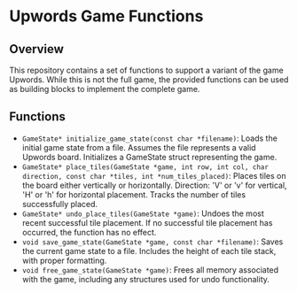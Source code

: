 # Upwords Game Functions

## Overview
This repository contains a set of functions to support a variant of the game Upwords. While this is not the full game, the provided functions can be used as building blocks to implement the complete game.

## Functions
- ```GameState* initialize_game_state(const char *filename)```: Loads the initial game state from a file.
Assumes the file represents a valid Upwords board.
Initializes a GameState struct representing the game.
- ```GameState* place_tiles(GameState *game, int row, int col, char direction, const char *tiles, int *num_tiles_placed)```: Places tiles on the board either vertically or horizontally.
Direction: 'V' or 'v' for vertical, 'H' or 'h' for horizontal placement.
Tracks the number of tiles successfully placed.
- ```GameState* undo_place_tiles(GameState *game)```: Undoes the most recent successful tile placement.
If no successful tile placement has occurred, the function has no effect.
- ```void save_game_state(GameState *game, const char *filename)```: Saves the current game state to a file.
Includes the height of each tile stack, with proper formatting.
- ```void free_game_state(GameState *game)```: Frees all memory associated with the game, including any structures used for undo functionality.
